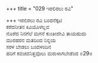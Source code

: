 +++
title = "029 ಇರಲಿರಲು ರವಿ"

+++
ಇರಲಿರಲು ರವಿ ಬಂದನೆಕ್ಕಟಿ   
ಕರೆದನೀತನ ಕಿವಿಯೊಳೆಲ್ಲವ   
ನೊರೆದ ನಿನಗೆಲೆ ಮಗನೆ ಕುಂತೀದೇವಿ ತಾಯಹುದು   
ಮುರಹರನ ಮತದಿಂದ ನಿನ್ನಯ   
ಸರಳ ಬೇಡಲು ಬಂದಳಂದಿನ   
ಹರಿಗೆ ಕವಚವನಿತ್ತವೊಲು ಮರುಳಾಗಬೇಡೆಂದ    ॥29॥